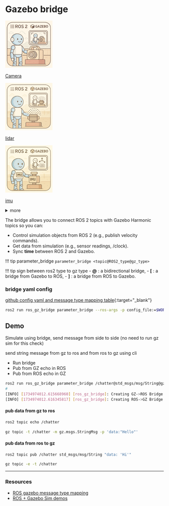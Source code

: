 # Gazebo bridge

<div class="grid-container">
    <div class="grid-item">
        <a href="camera">
            <img src="images/camera.png"  width="150" height="150">
            <p>Camera</p>
        </a>
    </div>
    <div class="grid-item">
        <a href="lidar">
            <img src="images/lidar.png"   width="150" height="150">
            <p>lidar</p>
        </a>
    </div>
    <div class="grid-item">
    <a href="imu">
        <img src="images/imu.png"  width="150" height="150">
            <p>imu</p>
            </a>
    </div>

</div>

<details>
    <summary>more</summary>

<div class="grid-container">
    <div class="grid-item">
        <a href="diff-drive">
            <p>Diff drive</p>
        </a>
    </div>
    <div class="grid-item">
        <a href="joint_state">
            <p>joint state</p>
        </a>
    </div>
    <div class="grid-item">
        <a href="odometry">
            <p>Odometry</p>
        </a>
    </div>

</div>
</details>


The bridge allows you to connect ROS 2 topics with Gazebo Harmonic topics so you can:

- Control simulation objects from ROS 2 (e.g., publish velocity commands).
- Get data from simulation (e.g., sensor readings, /clock).
- Sync **time** between ROS 2 and Gazebo.

!!! tip parameter_bridge
    ```
    parameter_bridge <topic@ROS2_type@gz_type>
    ```

!!! tip sign between ros2 type to gz type
    - **@** : a bidirectional bridge, 
    - **[** : a bridge from Gazebo to ROS,
    - **]** : a bridge from ROS to Gazebo.


### bridge yaml config
[github config yaml and message type mapping table](https://github.com/gazebosim/ros_gz/tree/jazzy/ros_gz_bridge#example-5-configuring-the-bridge-via-yaml){:target="_blank"}


```bash
ros2 run ros_gz_bridge parameter_bridge --ros-args -p config_file:=$WORKSPACE/test/config/full.yaml
```

## Demo
Simulate using bridge, send message from side to side
(no need to run gz sim for this check)

send string message from gz to ros and from ros to gz using cli

- Run bridge
- Pub from GZ echo in ROS
- Pub from ROS echo in GZ


```bash title="Terminal1: bridge"
ros2 run ros_gz_bridge parameter_bridge /chatter@std_msgs/msg/String@gz.msgs.StringMsg
#
[INFO] [1734974012.615668960] [ros_gz_bridge]: Creating GZ->ROS Bridge: [/chatter (gz.msgs.StringMsg) -> /chatter (std_msgs/msg/String)] (Lazy 0)
[INFO] [1734974012.616345817] [ros_gz_bridge]: Creating ROS->GZ Bridge: [/chatter (std_msgs/msg/String) -> /chatter (gz.msgs.StringMsg)] (Lazy 0)
```

#### pub data from gz to ros
```bash title="Terminal2: ros subscribe"
ros2 topic echo /chatter
```

```bash title="Terminal3: gz pub"
gz topic -t /chatter -m gz.msgs.StringMsg -p 'data:"Hello"'
```

#### pub data from ros to gz

```bash title="Terminal2: ros pub"
ros2 topic pub /chatter std_msgs/msg/String "data: 'Hi'"
```

```bash title="Terminal3: gz sub"
gz topic -e -t /chatter
```

---

### Resources
- [ROS gazebo message type mapping](https://github.com/gazebosim/ros_gz/tree/ros2/ros_gz_bridge)
- [ROS + Gazebo Sim demos](https://github.com/gazebosim/ros_gz/tree/jazzy/ros_gz_sim_demos)
